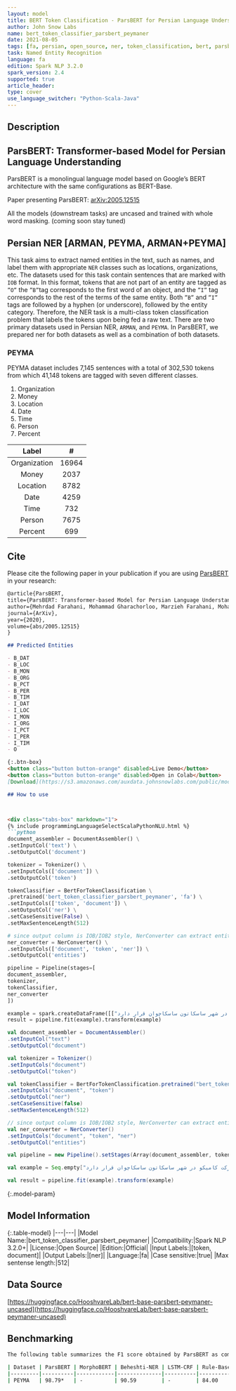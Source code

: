 ```yaml
---
layout: model
title: BERT Token Classification - ParsBERT for Persian Language Understanding (bert_token_classifier_parsbert_peymaner)
author: John Snow Labs
name: bert_token_classifier_parsbert_peymaner
date: 2021-08-05
tags: [fa, persian, open_source, ner, token_classification, bert, parsbert, farsi]
task: Named Entity Recognition
language: fa
edition: Spark NLP 3.2.0
spark_version: 2.4
supported: true
article_header:
type: cover
use_language_switcher: "Python-Scala-Java"
---
```


## Description

## ParsBERT: Transformer-based Model for Persian Language Understanding

ParsBERT is a monolingual language model based on Google’s BERT architecture with the same configurations as BERT-Base. 

Paper presenting ParsBERT: [arXiv:2005.12515](https://arxiv.org/abs/2005.12515)

All the models (downstream tasks) are uncased and trained with whole word masking. (coming soon stay tuned)

## Persian NER [ARMAN, PEYMA, ARMAN+PEYMA]

This task aims to extract named entities in the text, such as names, and label them with appropriate `NER` classes such as locations, organizations, etc. The datasets used for this task contain sentences that are marked with `IOB` format. In this format, tokens that are not part of an entity are tagged as `”O”` the `”B”`tag corresponds to the first word of an object, and the `”I”` tag corresponds to the rest of the terms of the same entity. Both `”B”` and `”I”` tags are followed by a hyphen (or underscore), followed by the entity category. Therefore, the NER task is a multi-class token classification problem that labels the tokens upon being fed a raw text. There are two primary datasets used in Persian NER, `ARMAN`, and `PEYMA`. In ParsBERT, we prepared ner for both datasets as well as a combination of both datasets.

### PEYMA

PEYMA dataset includes 7,145 sentences with a total of 302,530 tokens from which 41,148 tokens are tagged with seven different classes.

1. Organization
2. Money
3. Location
4. Date
5. Time
6. Person
7. Percent

|     Label    |   #   |
|:------------:|:-----:|
| Organization | 16964 |
|     Money    |  2037 |
|   Location   |  8782 |
|     Date     |  4259 |
|     Time     |  732  |
|    Person    |  7675 |
|    Percent   |  699  |


## Cite 

Please cite the following paper in your publication if you are using [ParsBERT](https://arxiv.org/abs/2005.12515) in your research:

```markdown
@article{ParsBERT,
title={ParsBERT: Transformer-based Model for Persian Language Understanding},
author={Mehrdad Farahani, Mohammad Gharachorloo, Marzieh Farahani, Mohammad Manthouri},
journal={ArXiv},
year={2020},
volume={abs/2005.12515}
}

## Predicted Entities

- B_DAT
- B_LOC
- B_MON
- B_ORG
- B_PCT
- B_PER
- B_TIM
- I_DAT
- I_LOC
- I_MON
- I_ORG
- I_PCT
- I_PER
- I_TIM
- O

{:.btn-box}
<button class="button button-orange" disabled>Live Demo</button>
<button class="button button-orange" disabled>Open in Colab</button>
[Download](https://s3.amazonaws.com/auxdata.johnsnowlabs.com/public/models/bert_token_classifier_parsbert_peymaner_fa_3.2.0_2.4_1628185661823.zip){:.button.button-orange.button-orange-trans.arr.button-icon}

## How to use



<div class="tabs-box" markdown="1">
{% include programmingLanguageSelectScalaPythonNLU.html %}
```python
document_assembler = DocumentAssembler() \
.setInputCol('text') \
.setOutputCol('document')

tokenizer = Tokenizer() \
.setInputCols(['document']) \
.setOutputCol('token')

tokenClassifier = BertForTokenClassification \
.pretrained('bert_token_classifier_parsbert_peymaner', 'fa') \
.setInputCols(['token', 'document']) \
.setOutputCol('ner') \
.setCaseSensitive(False) \
.setMaxSentenceLength(512)

# since output column is IOB/IOB2 style, NerConverter can extract entities
ner_converter = NerConverter() \
.setInputCols(['document', 'token', 'ner']) \
.setOutputCol('entities')

pipeline = Pipeline(stages=[
document_assembler, 
tokenizer,
tokenClassifier,
ner_converter
])

example = spark.createDataFrame([["دفتر مرکزی شرکت کامیکو در شهر ساسکاتون ساسکاچوان قرار دارد."]]).toDF("text")
result = pipeline.fit(example).transform(example)
```
```scala
val document_assembler = DocumentAssembler() 
.setInputCol("text") 
.setOutputCol("document")

val tokenizer = Tokenizer() 
.setInputCols("document") 
.setOutputCol("token")

val tokenClassifier = BertForTokenClassification.pretrained("bert_token_classifier_parsbert_peymaner", "fa")
.setInputCols("document", "token")
.setOutputCol("ner")
.setCaseSensitive(false)
.setMaxSentenceLength(512)

// since output column is IOB/IOB2 style, NerConverter can extract entities
val ner_converter = NerConverter() 
.setInputCols("document", "token", "ner") 
.setOutputCol("entities")

val pipeline = new Pipeline().setStages(Array(document_assembler, tokenizer, tokenClassifier, ner_converter))

val example = Seq.empty["دفتر مرکزی شرکت کامیکو در شهر ساسکاتون ساسکاچوان قرار دارد."].toDS.toDF("text")

val result = pipeline.fit(example).transform(example)
```
</div>

{:.model-param}
## Model Information

{:.table-model}
|---|---|
|Model Name:|bert_token_classifier_parsbert_peymaner|
|Compatibility:|Spark NLP 3.2.0+|
|License:|Open Source|
|Edition:|Official|
|Input Labels:|[token, document]|
|Output Labels:|[ner]|
|Language:|fa|
|Case sensitive:|true|
|Max sentense length:|512|

## Data Source

[https://huggingface.co/HooshvareLab/bert-base-parsbert-peymaner-uncased](https://huggingface.co/HooshvareLab/bert-base-parsbert-peymaner-uncased)

## Benchmarking

```bash
The following table summarizes the F1 score obtained by ParsBERT as compared to other models and architectures.

| Dataset | ParsBERT | MorphoBERT | Beheshti-NER | LSTM-CRF | Rule-Based CRF | BiLSTM-CRF |
|---------|----------|------------|--------------|----------|----------------|------------|
| PEYMA   | 98.79*   | -          | 90.59        | -        | 84.00          | -          |

```